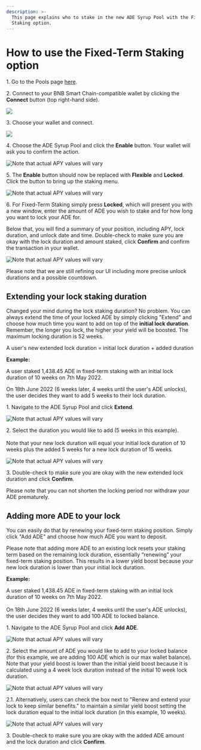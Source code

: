 ```yaml
---
description: >-
  This page explains who to stake in the new ADE Syrup Pool with the Fixed-Term
  Staking option.
---
```


# How to use the Fixed-Term Staking option

1\. Go to the Pools page [here](https://pancakeswap.finance/pools).

2\. Connect to your BNB Smart Chain-compatible wallet by clicking the **Connect** button (top right-hand side).

![](<../../../.gitbook/assets/2-how-to-stake-in-syrup-pool (1) (1) (1) (1) (1) (1) (2).png>)

3\. Choose your wallet and connect.

![](<../../../.gitbook/assets/3-how-to-stake-in-syrup-pool (1) (1) (1) (1) (1).png>)

4\. Choose the ADE Syrup Pool and click the **Enable** button. Your wallet will ask you to confirm the action.

![Note that actual APY values will vary](../../../.gitbook/assets/3-how-to-stake-in-fixed-pool.png)

5\. The **Enable** button should now be replaced with **Flexible** and **Locked**. Click the button to bring up the staking menu.

![Note that actual APY values will vary](../../../.gitbook/assets/4-how-to-stake-in-fixed-pool.png)

6\. For Fixed-Term Staking simply press **Locked**, which will present you with a new window, enter the amount of ADE you wish to stake and for how long you want to lock your ADE for.

Below that, you will find a summary of your position, including APY, lock duration, and unlock date and time. Double-check to make sure you are okay with the lock duration and amount staked, click **Confirm** and confirm the transaction in your wallet.

![Note that actual APY values will vary](../../../.gitbook/assets/5-how-to-stake-in-fixed-pool.png)

Please note that we are still refining our UI including more precise unlock durations and a possible countdown.

## Extending your lock staking duration

Changed your mind during the lock staking duration? No problem. You can always extend the time of your locked ADE by simply clicking "Extend" and choose how much time you want to add on top of the **initial lock duration**. Remember, the longer you lock, the higher your yield will be boosted. The maximum locking duration is 52 weeks.

A user's new extended lock duration = initial lock duration + added duration

**Example:**

A user staked 1,438.45 ADE in fixed-term staking with an initial lock duration of 10 weeks on 7th May 2022.

On 18th June 2022 (6 weeks later, 4 weeks until the user's ADE unlocks), the user decides they want to add 5 weeks to their lock duration.

1\. Navigate to the ADE Syrup Pool and click **Extend**.&#x20;

![Note that actual APY values will vary](../../../.gitbook/assets/6-how-to-stake-in-fixed-pool.png)

2\. Select the duration you would like to add (5 weeks in this example).\
\
Note that your new lock duration will equal your initial lock duration of 10 weeks plus the added 5 weeks for a new lock duration of 15 weeks.

![Note that actual APY values will vary](../../../.gitbook/assets/7-how-to-stake-in-fixed-pool.png)

3\. Double-check to make sure you are okay with the new extended lock duration and click **Confirm**.

Please note that you can not shorten the locking period nor withdraw your ADE prematurely.

## Adding more ADE to your lock

You can easily do that by renewing your fixed-term staking position. Simply click "Add ADE" and choose how much ADE you want to deposit.

Please note that adding more ADE to an existing lock resets your staking term based on the remaining lock duration, essentially “renewing” your fixed-term staking position. This results in a lower yield boost because your new lock duration is lower than your initial lock duration.

**Example:**

A user staked 1,438.45 ADE in fixed-term staking with an initial lock duration of 10 weeks on 7th May 2022.\
\
On 18th June 2022 (6 weeks later, 4 weeks until the user's ADE unlocks), the user decides they want to add 100 ADE to locked balance.

1\. Navigate to the ADE Syrup Pool and click **Add ADE**.&#x20;

![Note that actual APY values will vary](../../../.gitbook/assets/6-how-to-stake-in-fixed-pool.png)

2\. Select the amount of ADE you would like to add to your locked balance (for this example, we are adding 100 ADE which is our max wallet balance). Note that your yield boost is lower than the initial yield boost because it is calculated using a 4 week lock duration instead of the initial 10 week lock duration.

![Note that actual APY values will vary](../../../.gitbook/assets/8-how-to-stake-in-fixed-pool.png)

2.1. Alternatively, users can check the box next to "Renew and extend your lock to keep similar benefits." to maintain a similar yield boost setting the lock duration equal to the initial lock duration (in this example, 10 weeks).

![Note that actual APY values will vary](../../../.gitbook/assets/9-how-to-stake-in-fixed-pool.png)

3\. Double-check to make sure you are okay with the added ADE amount and the lock duration and click **Confirm**.
